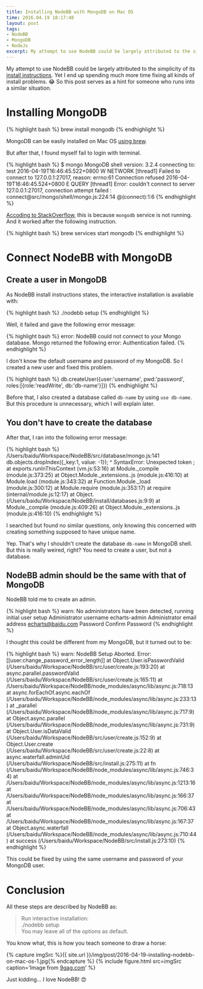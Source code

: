 ```yaml
---
title: Installing NodeBB with MongoDB on Mac OS
time: 2016.04.19 18:17:48
layout: post
tags:
- NodeBB
- MongoDB
- NodeJs
excerpt: My attempt to use NodeBB could be largely attributed to the simplicity of its <a href="https://docs.nodebb.org/en/latest/installing/os/osx-mavericks.html" target="_blank">install instructions</a>. Yet I end up spending much more time fixing all kinds of install problems. So this post serves as a hint for someone who runs into a similar situation.
---
```


My attempt to use NodeBB could be largely attributed to the simplicity of its [install instructions](https://docs.nodebb.org/en/latest/installing/os/osx-mavericks.html). Yet I end up spending much more time fixing all kinds of install problems. :joy: So this post serves as a hint for someone who runs into a similar situation.



# Installing MongoDB

{% highlight bash %}
brew install mongodb
{% endhighlight %}

MongoDB can be easily installed on Mac OS [using brew](https://docs.mongodb.org/manual/tutorial/install-mongodb-on-os-x/#install-mongodb-community-edition).

But after that, I found myself fail to login with terminal.

{% highlight bash %}
$ mongo
MongoDB shell version: 3.2.4
connecting to: test
2016-04-19T16:46:45.522+0800 W NETWORK  [thread1] Failed to connect to 127.0.0.1:27017, reason: errno:61 Connection refused
2016-04-19T16:46:45.524+0800 E QUERY    [thread1] Error: couldn't connect to server 127.0.0.1:27017, connection attempt failed :
connect@src/mongo/shell/mongo.js:224:14
@(connect):1:6
{% endhighlight %}

[Accoding to StackOverflow](http://stackoverflow.com/questions/23418134/cannot-connect-to-mongodb-errno61-connection-refused), this is because `mongodb` service is not running. And it worked after the following instruction.

{% highlight bash %}
brew services start mongodb
{% endhighlight %}



# Connect NodeBB with MongoDB

## Create a user in MongoDB

As NodeBB install instructions states, the interactive installation is available with:

{% highlight bash %}
./nodebb setup
{% endhighlight %}

Well, it failed and gave the following error message:

{% highlight bash %}
error: NodeBB could not connect to your Mongo database. Mongo returned the following error: Authentication failed.
{% endhighlight %}

I don't know the default username and password of my MongoDB. So I created a new user and fixed this problem.

{% highlight bash %}
db.createUser({user:'username', pwd:'password', roles:[{role:'readWrite', db:'db-name'}]})
{% endhighlight %}

Before that, I also created a database called `db-name` by using `use db-name`. But this procedure is unnecessary, which I will explain later.



## You don't have to create the database

After that, I ran into the following error message:

{% highlight bash %}
/Users/baidu/Workspace/NodeBB/src/database/mongo.js:141
                    db.objects.dropIndex({_key:1, value: -1});
                                                             ^
SyntaxError: Unexpected token ;
    at exports.runInThisContext (vm.js:53:16)
    at Module._compile (module.js:373:25)
    at Object.Module._extensions..js (module.js:416:10)
    at Module.load (module.js:343:32)
    at Function.Module._load (module.js:300:12)
    at Module.require (module.js:353:17)
    at require (internal/module.js:12:17)
    at Object.<anonymous> (/Users/baidu/Workspace/NodeBB/install/databases.js:9:9)
    at Module._compile (module.js:409:26)
    at Object.Module._extensions..js (module.js:416:10)
{% endhighlight %}

I searched but found no similar questions, only knowing this concerned with creating something supposed to have unique name.

Yep. That's why I shouldn't create the database `db-name` in MongoDB shell. But this is really weired, right? You need to create a user, but not a database. 



## NodeBB admin should be the same with that of MongoDB

NodeBB told me to create an admin.

{% highlight bash %}
warn: No administrators have been detected, running initial user setup
Administrator username echarts-admin
Administrator email address echarts@baidu.com
Password 
Confirm Password 
{% endhighlight %}

I thought this could be different from my MongoDB, but it turned out to be:

{% highlight bash %}
warn: NodeBB Setup Aborted.
 Error: [[user:change_password_error_length]]
    at Object.User.isPasswordValid (/Users/baidu/Workspace/NodeBB/src/user/create.js:193:20)
    at async.parallel.passwordValid (/Users/baidu/Workspace/NodeBB/src/user/create.js:165:11)
    at /Users/baidu/Workspace/NodeBB/node_modules/async/lib/async.js:718:13
    at async.forEachOf.async.eachOf (/Users/baidu/Workspace/NodeBB/node_modules/async/lib/async.js:233:13)
    at _parallel (/Users/baidu/Workspace/NodeBB/node_modules/async/lib/async.js:717:9)
    at Object.async.parallel (/Users/baidu/Workspace/NodeBB/node_modules/async/lib/async.js:731:9)
    at Object.User.isDataValid (/Users/baidu/Workspace/NodeBB/src/user/create.js:152:9)
    at Object.User.create (/Users/baidu/Workspace/NodeBB/src/user/create.js:22:8)
    at async.waterfall.adminUid (/Users/baidu/Workspace/NodeBB/src/install.js:275:11)
    at fn (/Users/baidu/Workspace/NodeBB/node_modules/async/lib/async.js:746:34)
    at /Users/baidu/Workspace/NodeBB/node_modules/async/lib/async.js:1213:16
    at /Users/baidu/Workspace/NodeBB/node_modules/async/lib/async.js:166:37
    at /Users/baidu/Workspace/NodeBB/node_modules/async/lib/async.js:706:43
    at /Users/baidu/Workspace/NodeBB/node_modules/async/lib/async.js:167:37
    at Object.async.waterfall (/Users/baidu/Workspace/NodeBB/node_modules/async/lib/async.js:710:44)
    at success (/Users/baidu/Workspace/NodeBB/src/install.js:273:10)
{% endhighlight %}

This could be fixed by using the same username and password of your MongoDB user.



# Conclusion

All these steps are described by NodeBB as:

> Run interactive installation:  
> ./nodebb setup  
> You may leave all of the options as default.  

You know what, this is how you teach someone to draw a horse:

{% capture imgSrc %}{{ site.url }}/img/post/2016-04-19-installing-nodebb-on-mac-os-1.jpg{% endcapture %}
{% include figure.html src=imgSrc caption='Image from <a href="http://9gag.com/gag/6261567/how-to-draw-a-horse">9gag.com</a>' %}

Just kidding... I love NodeBB! :heart_eyes:
